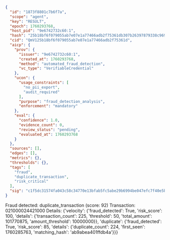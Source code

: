 ```json
{
  "id": "1873f8801c7b6f7a",
  "scope": "agent",
  "key": "RESULT",
  "epoch": 1760293768,
  "host_pid": "9e6742732c60:1",
  "hash": "25b18bf6f079055ab7e07e1a77466adb2f75361db307b26397879338c969acf0",
  "cid": "QmV125b18bf6f079055ab7e07e1a77466adb2f75361d",
  "aicp": {
    "prov": {
      "issuer": "9e6742732c60:1",
      "created_at": 1760293768,
      "method": "automated_fraud_detection",
      "vc_type": "VerifiableCredential"
    },
    "ucon": {
      "usage_constraints": [
        "no_pii_export",
        "audit_required"
      ],
      "purpose": "fraud_detection_analysis",
      "enforcement": "mandatory"
    },
    "eval": {
      "confidence": 1.0,
      "evidence_count": 0,
      "review_status": "pending",
      "evaluated_at": 1760293768
    }
  },
  "sources": [],
  "edges": [],
  "metrics": {},
  "thresholds": {},
  "tags": [
    "fraud",
    "duplicate_transaction",
    "risk_critical"
  ],
  "sig": "c1f5dc31574fa043c58c34770e13bfab5fc5abe29b6994be047efc7f40e5bb87"
}
```

Fraud detected: duplicate_transaction (score: 92)
Transaction: 021000024421000
Details: {'velocity': {'fraud_detected': True, 'risk_score': 100, 'details': {'transaction_count': 225, 'threshold': 50, 'total_amount': 101770875, 'amount_threshold': 10000000}}, 'duplicate': {'fraud_detected': True, 'risk_score': 85, 'details': {'duplicate_count': 224, 'first_seen': 1760285763, 'matching_hash': 'ab9abea401ffdb4a'}}}